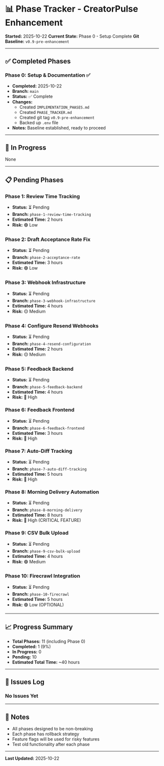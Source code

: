 # 📊 Phase Tracker - CreatorPulse Enhancement

**Started:** 2025-10-22
**Current State:** Phase 0 - Setup Complete
**Git Baseline:** `v0.9-pre-enhancement`

---

## ✅ Completed Phases

### Phase 0: Setup & Documentation ✅
- **Completed:** 2025-10-22
- **Branch:** `main`
- **Status:** ✅ Complete
- **Changes:**
  - Created `IMPLEMENTATION_PHASES.md`
  - Created `PHASE_TRACKER.md`
  - Created git tag `v0.9-pre-enhancement`
  - Backed up `.env` file
- **Notes:** Baseline established, ready to proceed

---

## 🚧 In Progress

None

---

## 📋 Pending Phases

### Phase 1: Review Time Tracking
- **Status:** ⏳ Pending
- **Branch:** `phase-1-review-time-tracking`
- **Estimated Time:** 2 hours
- **Risk:** 🟢 Low

### Phase 2: Draft Acceptance Rate Fix
- **Status:** ⏳ Pending
- **Branch:** `phase-2-acceptance-rate`
- **Estimated Time:** 3 hours
- **Risk:** 🟢 Low

### Phase 3: Webhook Infrastructure
- **Status:** ⏳ Pending
- **Branch:** `phase-3-webhook-infrastructure`
- **Estimated Time:** 4 hours
- **Risk:** 🟡 Medium

### Phase 4: Configure Resend Webhooks
- **Status:** ⏳ Pending
- **Branch:** `phase-4-resend-configuration`
- **Estimated Time:** 2 hours
- **Risk:** 🟡 Medium

### Phase 5: Feedback Backend
- **Status:** ⏳ Pending
- **Branch:** `phase-5-feedback-backend`
- **Estimated Time:** 4 hours
- **Risk:** 🔴 High

### Phase 6: Feedback Frontend
- **Status:** ⏳ Pending
- **Branch:** `phase-6-feedback-frontend`
- **Estimated Time:** 3 hours
- **Risk:** 🔴 High

### Phase 7: Auto-Diff Tracking
- **Status:** ⏳ Pending
- **Branch:** `phase-7-auto-diff-tracking`
- **Estimated Time:** 5 hours
- **Risk:** 🔴 High

### Phase 8: Morning Delivery Automation
- **Status:** ⏳ Pending
- **Branch:** `phase-8-morning-delivery`
- **Estimated Time:** 8 hours
- **Risk:** 🔴 High (CRITICAL FEATURE)

### Phase 9: CSV Bulk Upload
- **Status:** ⏳ Pending
- **Branch:** `phase-9-csv-bulk-upload`
- **Estimated Time:** 4 hours
- **Risk:** 🟢 Medium

### Phase 10: Firecrawl Integration
- **Status:** ⏳ Pending
- **Branch:** `phase-10-firecrawl`
- **Estimated Time:** 5 hours
- **Risk:** 🟢 Low (OPTIONAL)

---

## 📈 Progress Summary

- **Total Phases:** 11 (including Phase 0)
- **Completed:** 1 (9%)
- **In Progress:** 0
- **Pending:** 10
- **Estimated Total Time:** ~40 hours

---

## 🚨 Issues Log

### No Issues Yet

---

## 📝 Notes

- All phases designed to be non-breaking
- Each phase has rollback strategy
- Feature flags will be used for risky features
- Test old functionality after each phase

---

**Last Updated:** 2025-10-22
